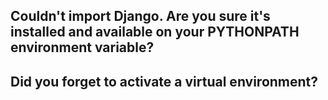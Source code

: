 ## Couldn't import Django. Are you sure it's installed and available on your PYTHONPATH environment variable? 
## Did you forget to activate a virtual environment?
